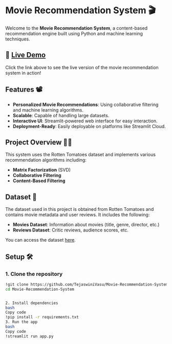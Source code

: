 # Movie Recommendation System 🎬

Welcome to the **Movie Recommendation System**, a content-based recommendation engine built using Python and machine learning techniques.

## 🔗 [Live Demo](https://movie-recommendation-system-pqgyiyrhpe2ft4unss9bap.streamlit.app/)
Click the link above to see the live version of the movie recommendation system in action!


## Features 📽️
- **Personalized Movie Recommendations**: Using collaborative filtering and machine learning algorithms.
- **Scalable**: Capable of handling large datasets.
- **Interactive UI**: Streamlit-powered web interface for easy interaction.
- **Deployment-Ready**: Easily deployable on platforms like Streamlit Cloud.

## Project Overview 🧑‍💻
This system uses the Rotten Tomatoes dataset and implements various recommendation algorithms including:
- **Matrix Factorization** (SVD)
- **Collaborative Filtering**
- **Content-Based Filtering**

## Dataset 🎥
The dataset used in this project is obtained from Rotten Tomatoes and contains movie metadata and user reviews. It includes the following:
- **Movies Dataset**: Information about movies (title, genre, director, etc.)
- **Reviews Dataset**: Critic reviews, audience scores, etc.

You can access the dataset [here](https://drive.google.com/drive/u/0/folders/1mqxc2TINd7Mf01fAKIZdLg3fYWDzK284).

## Setup 🛠️

### 1. Clone the repository
```bash
!git clone https://github.com/TejaswiniVasu/Movie-Recommendation-System.git
cd Movie-Recommendation-System


2. Install dependencies
bash
Copy code
!pip install -r requirements.txt
3. Run the app
bash
Copy code
!streamlit run app.py

